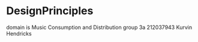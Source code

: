 DesignPrinciples
================
domain is Music Consumption and Distribution
group 3a
212037943
Kurvin Hendricks
